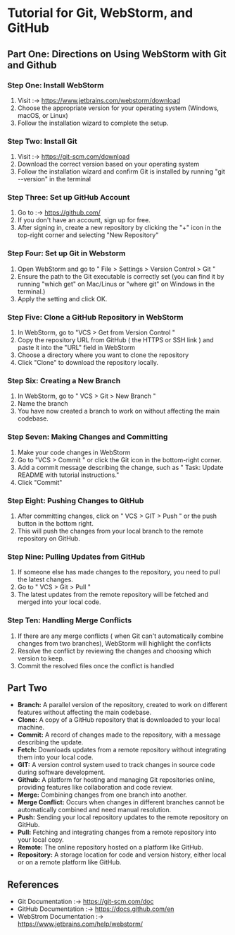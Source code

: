 # Tutorial for Git, WebStorm, and GitHub 

## Part One: Directions on Using WebStorm with Git and Github 
  ### Step One: Install WebStorm 
  1. Visit :-> https://www.jetbrains.com/webstorm/download
  2. Choose the appropriate version for your operating system (Windows, macOS, or Linux)
  3. Follow the installation wizard to complete the setup.

### Step Two: Install Git 
1. Visit :-> https://git-scm.com/download
2. Download the correct version based on your operating system
3. Follow the installation wizard and confirm Git is installed by running "git --version" in the terminal

### Step Three: Set up GitHub Account 
1. Go to :-> https://github.com/
2. If you don't have an account, sign up for free.
3. After signing in, create a new repository by clicking the "+" icon in the top-right corner and selecting "New Repository" 

### Step Four: Set up Git in Webstorm
1. Open WebStorm and go to " File > Settings > Version Control > Git "
2. Ensure the path to the Git executable is correctly set (you can find it by running "which get" on Mac/Linus or "where git" on Windows in the terminal.)
3. Apply the setting and click OK.

### Step Five: Clone a GitHub Repository in WebStorm 
1. In WebStorm, go to "VCS > Get from Version Control "
2. Copy the repository URL from GitHub ( the HTTPS or SSH link ) and paste it into the "URL" field in WebStorm
3. Choose a directory where you want to clone the repository
4. Click "Clone" to download the repository locally.

### Step Six: Creating a New Branch 
1. In WebStorm, go to " VCS > Git > New Branch "
2. Name the branch
3. You have now created a branch to work on without affecting the main codebase.

### Step Seven: Making Changes and Committing 
1. Make your code changes in WebStorm
2. Go to "VCS > Commit " or click the Git icon in the bottom-right corner.
3. Add a commit message describing the change, such as " Task: Update README with tutorial instructions."
4. Click "Commit"

### Step Eight: Pushing Changes to GitHub 
1. After committing changes, click on " VCS > GIT > Push " or the push button in the bottom right.
2. This will push the changes from your local branch to the remote repository on GitHub.

### Step Nine: Pulling Updates from GitHub
1. If someone else has made changes to the repository, you need to pull the latest changes.
2. Go to " VCS > Git > Pull "
3. The latest updates from the remote repository will be fetched and merged into your local code.

### Step Ten: Handling Merge Conflicts 
1. If there are any merge conflicts ( when Git can't automatically combine changes from two branches), WebStorm will highlight the conflicts
2. Resolve the conflict by reviewing the changes and choosing which version to keep.
3. Commit the resolved files once the conflict is handled 

## Part Two 
- **Branch:** A parallel version of the repository, created to work on different features without affecting the main codebase.
- **Clone:** A copy of a GitHub repository that is downloaded to your local machine.
- **Commit:** A record of changes made to the repository, with a message describing the update.
- **Fetch:** Downloads updates from a remote repository without integrating them into your local code.
- **GIT:** A version control system used to track changes in source code during software development.
- **Github:** A platform for hosting and managing Git repositories online, providing features like collaboration and code review.
- **Merge:** Combining changes from one branch into another.
- **Merge Conflict:** Occurs when changes in different branches cannot be automatically combined and need manual resolution.
- **Push:** Sending your local repository updates to the remote repository on GitHub.
- **Pull:** Fetching and integrating changes from a remote repository into your local copy.
- **Remote:** The online repository hosted on a platform like GitHub.
- **Repository:** A storage location for code and version history, either local or on a remote platform like GitHub.

## References 
- Git Documentation :-> https://git-scm.com/doc
- GitHub Documentation :-> https://docs.github.com/en
- WebStrom Documentation :-> https://www.jetbrains.com/help/webstorm/ 


  
 







